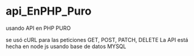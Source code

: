 # api_EnPHP_Puro
usando API en PHP PURO

se usó cURL para las peticiones GET, POST, PATCH, DELETE
La API está hecha en node js usando base de datos MYSQL
